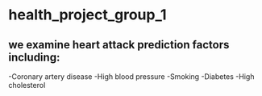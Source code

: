 # health_project_group_1

## we examine heart attack prediction factors including: 
-Coronary artery disease
-High blood pressure
-Smoking
-Diabetes
-High cholesterol 
